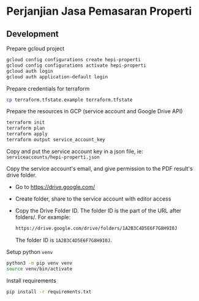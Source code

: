 # Perjanjian Jasa Pemasaran Properti

## Development

Prepare gcloud project

```bash
gcloud config configurations create hepi-properti
gcloud config configurations activate hepi-properti
gcloud auth login
gcloud auth application-default login
```

Prepare credentials for terraform
```bash
cp terraform.tfstate.example terraform.tfstate
```

Prepare the resources in GCP (service account and Google Drive API)

```bash
terraform init
terraform plan
terraform apply
terraform output service_account_key
```

Copy and put the service account key in a json file, ie: `serviceaccounts/hepi-properti.json`

Copy the service account's email, and give permission to the PDF result's drive folder.
* Go to https://drive.google.com/
* Create folder, share to the service account with editor access
* Copy the Drive Folder ID. The folder ID is the part of the URL after folders/. For example:

    ```txt
    https://drive.google.com/drive/folders/1A2B3C4D5E6F7G8H9I0J
    ```

    The folder ID is `1A2B3C4D5E6F7G8H9I0J`.


Setup python `venv`

```bash
python3 -m pip venv venv
source venv/bin/activate
```

Install requirements

```bash
pip install -r requirements.txt
```

